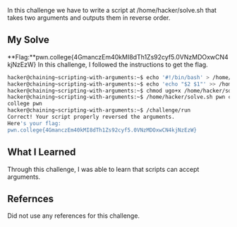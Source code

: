 In this challenge we have to write a script at /home/hacker/solve.sh that takes two arguments and outputs them in reverse order.
## My Solve

**Flag:**pwn.college{4GmanczEm40kMI8dTh1Zs92cyf5.0VNzMDOxwCN4kjNzEzW}
In this challenge, I followed the instructions to get the flag.
```bash
hacker@chaining~scripting-with-arguments:~$ echo '#!/bin/bash' > /home/hacker/solve.sh
hacker@chaining~scripting-with-arguments:~$ echo 'echo "$2 $1"' >> /home/hacker/solve.sh
hacker@chaining~scripting-with-arguments:~$ chmod ugo+x /home/hacker/solve.sh
hacker@chaining~scripting-with-arguments:~$ /home/hacker/solve.sh pwn college
college pwn
hacker@chaining~scripting-with-arguments:~$ /challenge/run
Correct! Your script properly reversed the arguments.
Here's your flag:
pwn.college{4GmanczEm40kMI8dTh1Zs92cyf5.0VNzMDOxwCN4kjNzEzW}
```

## What I Learned
Through this challenge, I was able to learn that scripts can accept arguments.

## Refernces
Did not use any references for this challenge.
